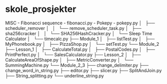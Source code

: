 # skole_prosjekter


MISC
    - Fibonacci sequence
        - fibonacci.py
    - Pokepy
        - pokepy.py
│   ├── scheduler_remover
│   │   └── remove_scheduler_task.py
│   ├── sha256cracker
│   │   └── SHA256HashCracker.py
│   └── Sleep Time Calculator
│       └── timecalc.py
├── Module_1
│   ├── listTest.py
│   ├── MyPhonebook.py
│   ├── PizzaShop.py
│   └── setTest.py
└── Module_2
    ├── Lesson_1
    │   ├── CalculateTotal.py
    │   ├── PostalCodes.py
    │   ├── PrintPerfect.py
    │   └── SalesCalculator.py
    ├── Lesson_2
    │   ├── CalculateAreaOfShape.py
    │   ├── MetricConverter.py
    │   └── SummingMachine.py
    └── Module_2_3
        ├── change_delimiter.py
        ├── change_word_in_string.py
        ├── editor.py
        ├── slicer.py
        ├── SplitAndJoin.py
        ├── String_splitting.py
        └── underline_string.py
